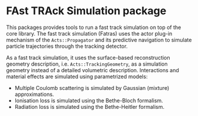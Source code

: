 # FAst TRAck Simulation package

This packages provides tools to run a fast track simulation on top of the core
library. The fast track simulation (Fatras) uses the actor plug-in mechanism of
the `Acts::Propagator` and its predictive navigation to simulate particle
trajectories through the tracking detector.

As a fast track simulation, it uses the surface-based reconstruction geometry
description, i.e. `Acts::TrackingGeometry`, as a simulation geometry instead of
a detailed volumetric description. Interactions and material effects are
simulated using parametrized models:

-   Multiple Coulomb scattering is simulated by Gaussian (mixture)
    approximations.
-   Ionisation loss is simulated using the Bethe-Bloch formalism.
-   Radiation loss is simulated using the Bethe-Heitler formalism.
